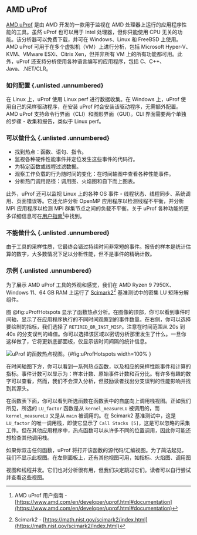 ## AMD uProf

[AMD uProf](https://www.amd.com/en/developer/uprof.html) 是由 AMD 开发的一款用于监视在 AMD 处理器上运行的应用程序性能的工具。虽然 uProf 也可以用于 Intel 处理器，但你只能使用 CPU 无关的功能。该分析器可以免费下载，并可在 Windows、Linux 和 FreeBSD 上使用。AMD uProf 可用于在多个虚拟机（VM）上进行分析，包括 Microsoft Hyper-V、KVM、VMware ESXi、Citrix Xen，但并非所有 VM 上的所有功能都可用。此外，uProf 还支持分析使用各种语言编写的应用程序，包括 C、C++、Java、.NET/CLR。

### 如何配置 {.unlisted .unnumbered}

在 Linux 上，uProf 使用 Linux perf 进行数据收集。在 Windows 上，uProf 使用自己的采样驱动程序，在安装 uProf 时会安装该驱动程序，无需额外配置。AMD uProf 支持命令行界面（CLI）和图形界面（GUI）。CLI 界面需要两个单独的步骤 - 收集和报告，类似于 Linux perf。

### 可以做什么 {.unlisted .unnumbered}

- 找到热点：函数、语句、指令。
- 监视各种硬件性能事件并定位发生这些事件的代码行。
- 为特定函数或线程过滤数据。
- 观察工作负载的行为随时间的变化：在时间轴图中查看各种性能事件。
- 分析热门调用路径：调用图、火焰图和自下而上图表。

此外，uProf 还可以监视 Linux 上的各种 OS 事件 - 线程状态、线程同步、系统调用、页面错误等。它还允许分析 OpenMP 应用程序以检测线程不平衡，并分析 MPI 应用程序以检测 MPI 群集节点之间的负载不平衡。关于 uProf 各种功能的更多详细信息可在[用户指南](https://www.amd.com/en/developer/uprof.html#documentation)[^1]中找到。

### 不能做什么 {.unlisted .unnumbered}

由于工具的采样性质，它最终会错过持续时间非常短的事件。报告的样本是统计估算的数字，大多数情况下足以分析性能，但不是事件的精确计数。

### 示例 {.unlisted .unnumbered}

为了展示 AMD uProf 工具的外观和感觉，我们在 AMD Ryzen 9 7950X、Windows 11、64 GB RAM 上运行了 [Scimark2](https://math.nist.gov/scimark2/index.html)[^2] 基准测试中的密集 LU 矩阵分解组件。

图  @fig:uProfHotspots 显示了函数热点分析。在图像的顶部，你可以看到事件时间轴，显示了在应用程序执行的不同时间观察到的事件数量。在右侧，你可以选择要绘制的指标，我们选择了 `RETIRED_BR_INST_MISP`。注意在时间范围从 20s 到 40s 的分支误判的峰值。你可以选择该区域以密切分析那里发生了什么。一旦你这样做了，它将更新底部面板，仅显示该时间间隔的统计信息。

![uProf 的函数热点视图。](../../img/perf-tools/uProf_Hopspot.png){#fig:uProfHotspots width=100% }

在时间轴图下方，你可以看到一系列热点函数，以及相应的采样性能事件和计算的指标。事件计数可以显示为：样本计数、原始事件计数和百分比。有许多有趣的数字可以查看，然而，我们不会深入分析，但鼓励读者找出分支误判的性能影响并找到其源头。

在函数表下面，你可以看到所选函数在函数表中的自底向上调用栈视图。正如我们所见，所选的 `LU_factor` 函数是从 `kernel_measureLU` 被调用的，而 `kernel_measureLU` 又是从 `main` 被调用的。在 Scimark2 基准测试中，这是 `LU_factor` 的唯一调用栈，即使它显示了 `Call Stacks [5]`，这是可以忽略的采集工件。但在其他应用程序中，热点函数可以从许多不同的位置调用，因此你可能还想检查其他调用栈。

如果你双击任何函数，uProf 将打开该函数的源代码/汇编视图。为了简洁起见，我们不显示此视图。在左侧面板上，还有其他视图可用，如指标、火焰图、调用图

视图和线程并发。它们也对分析很有用，但我们决定跳过它们。读者可以自行尝试并查看这些视图。

[^1]: AMD uProf 用户指南 - [https://www.amd.com/en/developer/uprof.html#documentation](https://www.amd.com/en/developer/uprof.html#documentation)
[^2]: Scimark2 - [https://math.nist.gov/scimark2/index.html](https://math.nist.gov/scimark2/index.html)